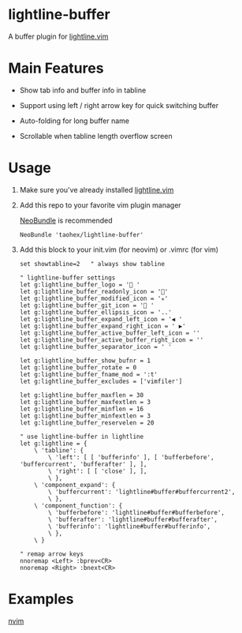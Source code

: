 # lightline-buffer

A buffer plugin for [lightline.vim](https://github.com/itchyny/lightline.vim)

# Main Features

*	Show tab info and buffer info in tabline

*	Support using left / right arrow key for quick switching buffer

*	Auto-folding for long buffer name

*	Scrollable when tabline length overflow screen

# Usage

1.	Make sure you've already installed [lightline.vim](https://github.com/itchyny/lightline.vim)

2.	Add this repo to your favorite vim plugin manager

	[NeoBundle](https://github.com/Shougo/neobundle.vim) is recommended

	```
	NeoBundle 'taohex/lightline-buffer'
	```

3.	Add this block to your init.vim (for neovim) or .vimrc (for vim)

	```
	set showtabline=2	" always show tabline

	" lightline-buffer settings
	let g:lightline_buffer_logo = ' '
	let g:lightline_buffer_readonly_icon = ''
	let g:lightline_buffer_modified_icon = '✭'
	let g:lightline_buffer_git_icon = ' '
	let g:lightline_buffer_ellipsis_icon = '..'
	let g:lightline_buffer_expand_left_icon = '◀ '
	let g:lightline_buffer_expand_right_icon = ' ▶'
	let g:lightline_buffer_active_buffer_left_icon = ''
	let g:lightline_buffer_active_buffer_right_icon = ''
	let g:lightline_buffer_separator_icon = ' '

	let g:lightline_buffer_show_bufnr = 1
	let g:lightline_buffer_rotate = 0
	let g:lightline_buffer_fname_mod = ':t'
	let g:lightline_buffer_excludes = ['vimfiler']

	let g:lightline_buffer_maxflen = 30
	let g:lightline_buffer_maxfextlen = 3
	let g:lightline_buffer_minflen = 16
	let g:lightline_buffer_minfextlen = 3
	let g:lightline_buffer_reservelen = 20

	" use lightline-buffer in lightline
	let g:lightline = {
		\ 'tabline': {
			\ 'left': [ [ 'bufferinfo' ], [ 'bufferbefore', 'buffercurrent', 'bufferafter' ], ],
			\ 'right': [ [ 'close' ], ],
			\ },
		\ 'component_expand': {
			\ 'buffercurrent': 'lightline#buffer#buffercurrent2',
			\ },
		\ 'component_function': {
			\ 'bufferbefore': 'lightline#buffer#bufferbefore',
			\ 'bufferafter': 'lightline#buffer#bufferafter',
			\ 'bufferinfo': 'lightline#buffer#bufferinfo',
			\ },
		\ }

	" remap arrow keys
	nnoremap <Left> :bprev<CR>
	nnoremap <Right> :bnext<CR>
	```

# Examples

[nvim](https://github.com/taohex/nvim)
